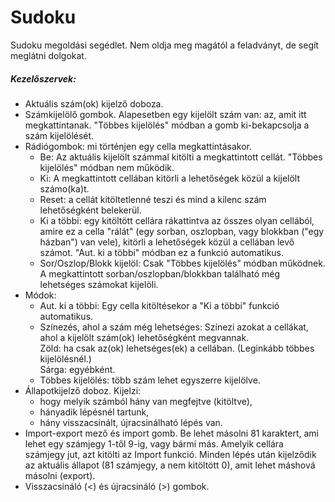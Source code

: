 # Sudoku
Sudoku megoldási segédlet.
Nem oldja meg magától a feladványt, de segít meglátni dolgokat.
##### Kezelőszervek:
- Aktuális szám(ok) kijelző doboza.
- Számkijelölő gombok.
  Alapesetben egy kijelölt szám van: az, amit itt megkattintanak.
  "Többes kijelölés" módban a gomb ki-bekapcsolja a szám kijelölését.
- Rádiógombok: mi történjen egy cella megkattintásakor.
  - Be: Az aktuális kijelölt számmal kitölti a megkattintott cellát. "Többes kijelölés" módban nem működik.
  - Ki: A megkattintott cellában kitörli a lehetőségek közül a kijelölt számo(ka)t.
  - Reset: a cellát kitöltetlenné teszi és mind a kilenc szám lehetőségként belekerül.
  - Ki a többi: egy kitöltött cellára rákattintva az összes olyan cellából, amire ez a cella "rálát" (egy sorban, oszlopban, vagy blokkban ("egy házban") van vele), kitörli a lehetőségek közül a cellában levő számot. "Aut. ki a többi" módban ez a funkció automatikus.
  - Sor/Oszlop/Blokk kijelöl: Csak "Többes kijelölés" módban működnek. A megkattintott sorban/oszlopban/blokkban található még lehetséges számokat kijelöli.
- Módok:
  - Aut. ki a többi: Egy cella kitöltésekor a "Ki a többi" funkció automatikus.
  - Színezés, ahol a szám még lehetséges: Színezi azokat a cellákat, ahol a kijelölt szám(ok) lehetőségként megvannak.  
  Zöld: ha csak az(ok) lehetséges(ek) a cellában. (Leginkább többes kijelölésnél.)  
  Sárga: egyébként.
  - Többes kijelölés: több szám lehet egyszerre kijelölve.
- Állapotkijelző doboz. Kijelzi:
  - hogy melyik számból hány van megfejtve (kitöltve),
  - hányadik lépésnél tartunk,
  - hány visszacsinált, újracsinálható lépés van.
- Import-export mező és import gomb.
  Be lehet másolni 81 karaktert, ami lehet egy számjegy 1-től 9-ig, vagy bármi más. Amelyik cellára számjegy jut, azt kitölti az Import funkció.
  Minden lépés után kijelződik az aktuális állapot (81 számjegy, a nem kitöltött 0), amit lehet máshová másolni (export).
- Visszacsináló (<) és újracsináló (>) gombok.
